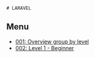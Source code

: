     # LARAVEL

## Menu
- [001: Overview group by level](/laravel/001-overview.md)
- [002: Level 1 - Beginner](/laravel/002-beginer.md)
